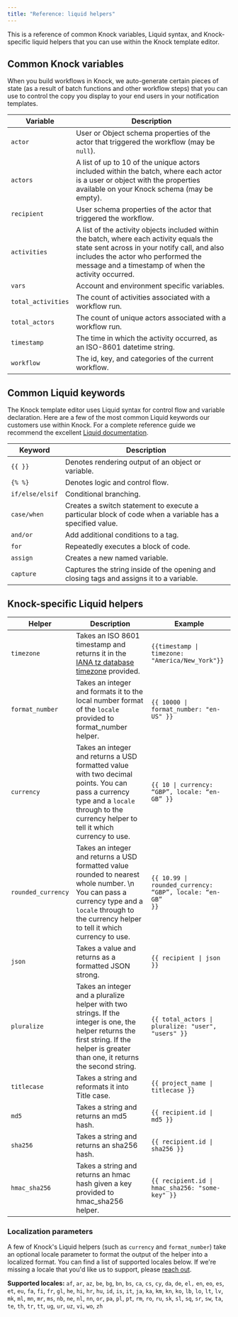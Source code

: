```yaml
---
title: "Reference: liquid helpers"
---
```


This is a reference of common Knock variables, Liquid syntax, and Knock-specific liquid helpers that you can use within the Knock template editor.

## Common Knock variables

When you build workflows in Knock, we auto-generate certain pieces of state (as a result of batch functions and other workflow steps) that you can use to control the copy you display to your end users in your notification templates.

| Variable           | Description                                                                                                                                                                                                                          |
| ------------------ | ------------------------------------------------------------------------------------------------------------------------------------------------------------------------------------------------------------------------------------ |
| `actor`            | User or Object schema properties of the actor that triggered the workflow (may be `null`).                                                                                                                                           |
| `actors`           | A list of up to 10 of the unique actors included within the batch, where each actor is a user or object with the properties available on your Knock schema (may be empty).                                                           |
| `recipient`        | User schema properties of the actor that triggered the workflow.                                                                                                                                                                     |
| `activities`       | A list of the activity objects included within the batch, where each activity equals the state sent across in your notify call, and also includes the actor who performed the message and a timestamp of when the activity occurred. |
| `vars`             | Account and environment specific variables.                                                                                                                                                                                          |
| `total_activities` | The count of activities associated with a workflow run.                                                                                                                                                                              |
| `total_actors`     | The count of unique actors associated with a workflow run.                                                                                                                                                                           |
| `timestamp`        | The time in which the activity occurred, as an ISO-8601 datetime string.                                                                                                                                                             |
| `workflow`         | The id, key, and categories of the current workflow.                                                                                                                                                                                 |

## Common Liquid keywords

The Knock template editor uses Liquid syntax for control flow and variable declaration. Here are a few of the most common Liquid keywords our customers use within Knock. For a complete reference guide we recommend the excellent [Liquid documentation](https://shopify.github.io/liquid/).

| Keyword         | Description                                                                                             |
| --------------- | ------------------------------------------------------------------------------------------------------- |
| `{{ }}`         | Denotes rendering output of an object or variable.                                                      |
| `{% %}`         | Denotes logic and control flow.                                                                         |
| `if/else/elsif` | Conditional branching.                                                                                  |
| `case/when`     | Creates a switch statement to execute a particular block of code when a variable has a specified value. |
| `and/or`        | Add additional conditions to a tag.                                                                     |
| `for`           | Repeatedly executes a block of code.                                                                    |
| `assign`        | Creates a new named variable.                                                                           |
| `capture`       | Captures the string inside of the opening and closing tags and assigns it to a variable.                |

## Knock-specific Liquid helpers

| Helper             | Description                                                                                                                                                                                         | Example                                                                  |
| ------------------ | --------------------------------------------------------------------------------------------------------------------------------------------------------------------------------------------------- | ------------------------------------------------------------------------ |
| `timezone`         | Takes an ISO 8601 timestamp and returns it in the [IANA tz database timezone](https://en.wikipedia.org/wiki/List_of_tz_database_time_zones) provided.                                               | <code>{{timestamp &#124; timezone: "America/New_York"}}</code>           |
| `format_number`    | Takes an integer and formats it to the local number format of the `locale` provided to format_number helper.                                                                                        | <code>{{ 10000 &#124; format_number: "en-US" }}</code>                   |
| `currency`         | Takes an integer and returns a USD formatted value with two decimal points. You can pass a currency type and a `locale` through to the currency helper to tell it which currency to use.            | <code>{{ 10 &#124; currency: “GBP”, locale: “en-GB” }}</code>            |
| `rounded_currency` | Takes an integer and returns a USD formatted value rounded to nearest whole number. \n You can pass a currency type and a `locale` through to the currency helper to tell it which currency to use. | <code>{{ 10.99 &#124; rounded_currency: “GBP”, locale: “en-GB” }}</code> |
| `json`             | Takes a value and returns as a formatted JSON strong.                                                                                                                                               | <code>{{ recipient &#124; json }}</code>                                 |
| `pluralize`        | Takes an integer and a pluralize helper with two strings. If the integer is one, the helper returns the first string. If the helper is greater than one, it returns the second string.              | <code>{{ total_actors &#124; pluralize: "user", "users" }}</code>        |
| `titlecase`        | Takes a string and reformats it into Title case.                                                                                                                                                    | <code>{{ project_name &#124; titlecase }}</code>                         |
| `md5`              | Takes a string and returns an md5 hash.                                                                                                                                                             | <code>{{ recipient.id &#124; md5 }}</code>                               |
| `sha256`           | Takes a string and returns an sha256 hash.                                                                                                                                                          | <code>{{ recipient.id &#124; sha256 }}</code>                            |
| `hmac_sha256`      | Takes a string and returns an hmac hash given a key provided to hmac_sha256 helper.                                                                                                                 | <code>{{ recipient.id &#124; hmac_sha256: "some-key" }}</code>           |

### Localization parameters

A few of Knock's Liquid helpers (such as `currency` and `format_number`) take an optional locale parameter to format the output of the helper into a localized format. You can find a list of supported locales below. If we're missing a locale that you'd like us to support, please [reach out](mailto:support@knock.app).

**Supported locales:** `af`, `ar`, `az`, `be`, `bg`, `bn`, `bs`, `ca`, `cs`, `cy`, `da`, `de`, `el,` `en`, `eo`, `es`, `et`, `eu`, `fa`, `fi`, `fr`, `gl`, `he`, `hi`, `hr`, `hu`, `id`, `is`, `it`, `ja`, `ka`, `km`, `kn`, `ko`, `lb`, `lo`, `lt`, `lv`, `mk`, `ml`, `mn`, `mr`, `ms`, `nb`, `ne`, `nl`, `nn`, `or`, `pa`, `pl`, `pt`, `rm`, `ro`, `ru`, `sk`, `sl`, `sq`, `sr`, `sw`, `ta`, `te`, `th`, `tr`, `tt`, `ug`, `ur`, `uz`, `vi`, `wo`, `zh`
